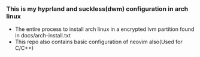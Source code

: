 ### This is my hyprland and suckless(dwm) configuration in arch linux

* The entire process to install arch linux in a encrypted lvm partition found in docs/arch-install.txt
* This repo also contains basic configuration of neovim also(Used for C/C++)
